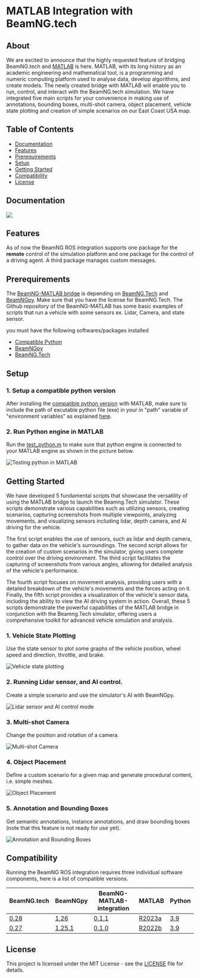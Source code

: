 # MATLAB Integration with BeamNG.tech

<a name="About"></a>

## About

We are excited to announce that the highly requested feature of bridging BeamNG.tech and [MATLAB](https://www.mathworks.com/products/matlab.html) is here. MATLAB, with its long history as an academic engineering and mathematical tool, is a programming and numeric computing platform used to analyse data, develop algorithms, and create models. The newly created bridge with MATLAB will enable you to run, control, and interact with the BeamNG.tech simulation. We have integrated five main scripts for your convenience in making use of annotations, bounding boxes, multi-shot camera, object placement, vehicle state plotting and creation of simple scenarios on our East Coast USA map.

## Table of Contents

 - [Documentation](#docs)
 - [Features](#features) 
 - [Prerequirements](#prereqs)
 - [Setup](#setup)
 - [Getting Started](#getstart)
 - [Compatibility](#compatibility)
 - [License](#license)
 
<a name="docs"></a>

## Documentation
[![](https://raw.githubusercontent.com/BeamNG/BeamNG-MATLAB-integration/main/media/readthedocs.png)](https://beamngpy.readthedocs.io/en/latest/MATLAB.html)

<a name="features"></a>

## Features


As of now the BeamNG ROS integration supports one package for the **remote** control of the simulation platform and one package for the control of a driving agent. A third package manages custom messages.

<a name="prereqs"></a>
## Prerequirements
The [BeamNG-MATLAB bridge](https://github.com/BeamNG/BeamNG-MATLAB-integration) is depending on [BeamNG.Tech](https://documentation.beamng.com/beamng_tech/) and [BeamNGpy](https://documentation.beamng.com/beamng_tech/beamngpy/). Make sure that you have the license for BeamNG.Tech. The Github repository of the BeamNG-MATLAB has some basic examples of scripts that run a vehicle with some sensors ex. Lidar, Camera, and state sensor. 

you must have the following softwares/packages installed 
* [Compatible Python](https://www.mathworks.com/support/requirements/python-compatibility.html) 
* [BeamNGpy](https://pypi.org/project/beamngpy/)
* [BeamNG.Tech](https://documentation.beamng.com/beamng_tech/)



<a name="setup"></a>

## Setup

### 1. Setup a compatible python version   
After installing the [compatible python version](https://www.mathworks.com/support/requirements/python-compatibility.html) with MATLAB, make sure to include the path of excutable python file (exe) in your in "path" variable of "environment variables" as explained [here](https://docs.oracle.com/en/database/oracle/machine-learning/oml4r/1.5.1/oread/creating-and-modifying-environment-variables-on-windows.html#GUID-DD6F9982-60D5-48F6-8270-A27EC53807D0).  

### 2. Run Python engine in MATLAB 
Run the [test_python.m](https://github.com/BeamNG/BeamNG-MATLAB-integration/blob/main/test_python.m) to make sure that python engine is connected to your MATLAB engine as shown in the picture below. 


![Testing python in MATLAB](https://raw.githubusercontent.com/BeamNG/BeamNG-MATLAB-integration/main/media/test_python.png)

<a name="getstart"></a>

## Getting Started

We have developed 5 fundamental scripts that showcase the versatility of using the MATLAB bridge to launch the Beamng.Tech simulator. These scripts demonstrate various capabilities such as utilizing sensors, creating scenarios, capturing screenshots from multiple viewpoints, analyzing movements, and visualizing sensors including lidar, depth camera, and AI driving for the vehicle.

The first script enables the use of sensors, such as lidar and depth camera, to gather data on the vehicle's surroundings. The second script allows for the creation of custom scenarios in the simulator, giving users complete control over the driving environment. The third script facilitates the capturing of screenshots from various angles, allowing for detailed analysis of the vehicle's performance.

The fourth script focuses on movement analysis, providing users with a detailed breakdown of the vehicle's movements and the forces acting on it. Finally, the fifth script provides a visualization of the vehicle's sensor data, including the ability to view the AI driving system in action. Overall, these 5 scripts demonstrate the powerful capabilities of the MATLAB bridge in conjunction with the Beamng.Tech simulator, offering users a comprehensive toolkit for advanced vehicle simulation and analysis.



### 1. Vehicle State Plotting
Use the state sensor to plot some graphs of the vehicle position, wheel speed and direction, throttle, and brake. 

<img src="https://raw.githubusercontent.com/BeamNG/BeamNG-MATLAB-integration/main/media/annotation_bounding_boxes.png" alt="Vehicle state plotting" >

    
### 2. Running Lidar sensor, and AI control. 
Create a simple scenario and use the simulator's AI with BeamNGpy.

<img src="https://raw.githubusercontent.com/BeamNG/BeamNG-MATLAB-integration/main/media/lidar_tour.png" alt="Lidar sensor and AI control mode" >

### 3. Multi-shot Camera    
Change the position and rotation of a camera.

<img src="https://raw.githubusercontent.com/BeamNG/BeamNG-MATLAB-integration/main/media/multi_shots_1.png" alt="Multi-shot Camera" >

### 4. Object Placement    
Define a custom scenario for a given map and generate procedural content, i.e. simple meshes.

<img src="https://raw.githubusercontent.com/BeamNG/BeamNG-MATLAB-integration/main/media/object_placment_0.png" alt="Object Placement" >

### 5. Annotation and Bounding Boxes
Get semantic annotations, instance annotations, and draw bounding boxes (note that this feature is not ready for use yet).

<img src="https://raw.githubusercontent.com/BeamNG/BeamNG-MATLAB-integration/main/media/annotation_bounding_boxes.png" alt="Annotation and Bounding Boxes" >



<a name="compatibility"></a>

## Compatibility  

Running the BeamNG ROS integration requires three individual software components, here is a list of compatible versions.

| BeamNG.tech | BeamNGpy | BeamNG-MATLAB-integration | MATLAB | Python  |
|-------------|----------|---------------------------|--------|---------|
| [0.28](https://beamng.tech/blog/beamng-tech-028/)        | [1.26](https://github.com/BeamNG/BeamNGpy/releases/tag/v1.26)     | [0.1.1](https://github.com/BeamNG/BeamNG-MATLAB-integration/releases/tag/v0.1.1)                     | [R2023a](https://www.mathworks.com/products/new_products/latest_features.html) | [3.9](https://www.python.org/downloads/release/python-390/)  | 
| [0.27](https://beamng.tech/blog/beamng-tech-027/)        | [1.25.1](https://github.com/BeamNG/BeamNGpy/releases/tag/v1.25.1)     | [0.1.0](https://github.com/BeamNG/BeamNG-MATLAB-integration/releases/tag/v0.1.0)                     | [R2022b](https://www.mathworks.com/products/new_products/latest_features.html) | [3.9](https://www.python.org/downloads/release/python-390/)     | 



<a name="license"></a>

## License

This project is licensed under the MIT License - see the [LICENSE](https://github.com/BeamNG/BeamNG-MATLAB-integration/blob/main/LICENSE.txt) file for details.

